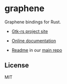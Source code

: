 # graphene

Graphene bindings for Rust.

- [Gtk-rs project site](https://gtk-rs.org/)

- [Online documentation](https://gtk-rs.github.io/graphene/graphene)

- [Readme](https://github.com/gtk-rs/gtk/blob/master/README.md) in our
  [main repo](https://github.com/gtk-rs/gtk)

## License

MIT
